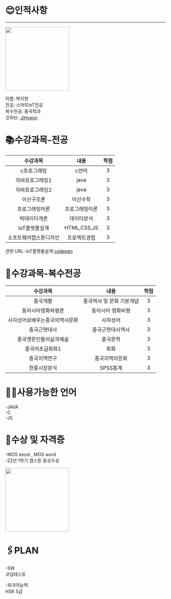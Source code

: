 # 😊인적사항   
***

<image src = 나.jpg height=200 width=200>  

  
  이름: 박지현   
  전공: 스마트IoT전공   
  복수전공: 중국학과   
  깃허브: [JiHyeon](https://github.com/JiHyeoniii/github)
  
# 📚수강과목-전공
  
  |**수강과목**|**내용**|**학점**|  
  |:---:|:---:|:---:|
  |c프로그래밍|c언어|3|   
  |자바프로그래밍1|java|3|
  |자바프로그래밍2|java|3|
  |이산구조론|이산수학|3|
  |프로그래밍어론|프로그래밍이론|3|
  |빅데이터개론|데이터분석|3|
  |IoT플랫폼설계|HTML,CSS,JS|3|
  |소프트웨어캡스톤디자인|프로젝트경험|3|
  
  관련 URL: IoT플랫폼설계 [codepen](https://codepen.io/your-work)
  
# 📖수강과목-복수전공
  
  |**수강과목**|**내용**|**학점**|    
  |:---:|:---:|:---:|
  |중국개황|중국역사 및 문화 기본개념|3|  
  |동아시아영화와평론|동아시아 영화비평|3|
  |사자성어로배우는중국의역사문화|사자성어|3|
  |중국근현대사|중국근현대사역사|3|
  |중국옛문인들의삶과예술|중국문학|3|
  |중국어초급회화1|회화|3|
  |중국지역연구|중국지역의문화|3|
  |한중시장분석|SPSS통계|3|

# 👩‍💻사용가능한 언어
  
  -JAVA   
  -C   
  -JS   
  
# 🏅수상 및 자격증
  
  -MOS excel , MOS word    
  -22년 1학기 캡스톤 동상수상
  
  <image src = 22학년1학기캡스톤디자인포스터.jpg height=200 width=200>  

  
# 🖇PLAN
  
  -SW    
  코딩테스트   
  
  -외국어능력    
  HSK 5급    

